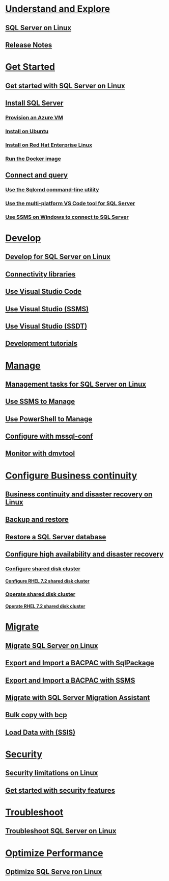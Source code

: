# [Understand and Explore](sql-server-linux-overview.md)
## [SQL Server on Linux](sql-server-linux-overview.md)
## [Release Notes](sql-server-linux-release-notes.md)
# [Get Started](sql-server-linux-get-started-tutorial.md)
## [Get started with SQL Server on Linux](sql-server-linux-get-started-tutorial.md)
## [Install SQL Server](sql-server-linux-setup.md)
### [Provision an Azure VM](sql-server-linux-azure-virtual-machine.md)
### [Install on Ubuntu](sql-server-linux-setup-ubuntu.md)
### [Install on Red Hat Enterprise Linux](sql-server-linux-setup-red-hat.md)
### [Run the Docker image](sql-server-linux-setup-docker.md)
## [Connect and query](sql-server-linux-connect-and-query.md)
### [Use the Sqlcmd command-line utility](sql-server-linux-connect-and-query-sqlcmd.md)
### [Use the multi-platform VS Code tool for SQL Server](sql-server-linux-connect-and-query-vs-code.md)
### [Use SSMS on Windows to connect to SQL Server](sql-server-linux-connect-and-query-ssms.md)
# [Develop](sql-server-linux-develop-overview.md)
## [Develop for SQL Server on Linux](sql-server-linux-develop-overview.md)
## [Connectivity libraries](sql-server-linux-develop-connectivity-libraries.md)
## [Use Visual Studio Code](sql-server-linux-develop-use-vscode.md)
## [Use Visual Studio (SSMS)](sql-server-linux-develop-use-ssms.md)
## [Use Visual Studio (SSDT)](sql-server-linux-develop-use-ssdt.md)
## [Development tutorials](sql-server-linux-connect-applications.md)
# [Manage](sql-server-linux-management-overview.md)
## [Management tasks for SQL Server on Linux](sql-server-linux-management-overview.md)
## [Use SSMS to Manage](sql-server-linux-manage-ssms.md)
## [Use PowerShell to Manage](sql-server-linux-manage-powershell.md)
## [Configure with mssql-conf](sql-server-linux-configure-mssql-conf.md)
## [Monitor with dmvtool](sql-server-linux-dmv-tool.md)
# [Configure Business continuity](sql-server-linux-backup-overview.md)
## [Business continuity and disaster recovery on Linux](sql-server-linux-backup-overview.md)
## [Backup and restore](sql-server-linux-backup-and-restore-database.md)
## [Restore a SQL Server database](sql-server-linux-restore-database.md)
## [Configure high availability and disaster recovery](sql-server-linux-configure-high-availability-and-disaster-recovery.md)
### [Configure shared disk cluster](sql-server-linux-shared-disk-cluster-configure.md)
#### [Configure RHEL 7.2 shared disk cluster](sql-server-linux-shared-disk-cluster-red-hat-7-configure.md)
### [Operate shared disk cluster](sql-server-linux-shared-disk-cluster-operate.md)
#### [Operate RHEL 7.2 shared disk cluster](sql-server-linux-shared-disk-cluster-red-hat-7-operate.md)
# [Migrate](sql-server-linux-migrate-overview.md)
## [Migrate SQL Server on Linux](sql-server-linux-migrate-overview.md)
## [Export and Import a BACPAC with SqlPackage](sql-server-linux-migrate-sqlpackage.md)
## [Export and Import a BACPAC with SSMS](sql-server-linux-migrate-ssms.md)
## [Migrate with SQL Server Migration Assistant](sql-server-linux-migrate-ssma.md)
## [Bulk copy with bcp](sql-server-linux-migrate-bcp.md)
## [Load Data with (SSIS)](sql-server-linux-migrate-ssis.md)
# [Security](sql-server-linux-security-overview.md)
## [Security limitations on Linux](sql-server-linux-security-overview.md)
## [Get started with security features](sql-server-linux-security-get-started.md)
# [Troubleshoot](sql-server-linux-troubleshooting-guide.md)
## [Troubleshoot SQL Server on Linux](sql-server-linux-troubleshooting-guide.md)
# [Optimize Performance](sql-server-linux-performance-get-started.md)
## [Optimize SQL Serve ron Linux](sql-server-linux-performance-get-started.md)
